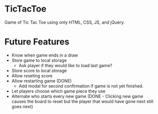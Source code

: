 # TicTacToe
Game of Tic Tac Toe using only HTML, CSS, JS, and jQuery.

# Future Features
- Know when game ends in a draw
- Store game to local storage
	- Ask player if they would like to load last game?
- Store score to local storage
- Allow reseting score
- Allow restarting game (DONE)
	- Add modal for second confirmation if game is not yet finished.
- Let players choose which game piece they use
- Alternate who starts every new game (DONE - Clicking new game causes the board to reset but the player that would have gone next still goes next)